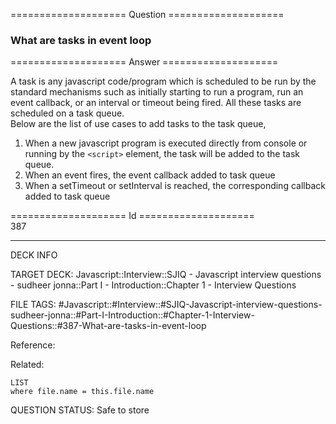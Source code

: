 ==================== Question ====================  

### What are tasks in event loop  

==================== Answer ====================  

A task is any javascript code/program which is scheduled to be run by the
standard mechanisms such as initially starting to run a program, run an event
callback, or an interval or timeout being fired. All these tasks are scheduled
on a task queue.  
Below are the list of use cases to add tasks to the task queue,

1. When a new javascript program is executed directly from console or running by
   the `<script>` element, the task will be added to the task queue.
2. When an event fires, the event callback added to task queue
3. When a setTimeout or setInterval is reached, the corresponding callback added
   to task queue

==================== Id ====================  
387
<!--ID: 1707879860403-->

---

DECK INFO

TARGET DECK: Javascript::Interview::SJIQ - Javascript interview questions - sudheer jonna::Part I - Introduction::Chapter 1 - Interview Questions

FILE TAGS: #Javascript::#Interview::#SJIQ-Javascript-interview-questions-sudheer-jonna::#Part-I-Introduction::#Chapter-1-Interview-Questions::#387-What-are-tasks-in-event-loop

Reference:

Related:

```dataview
LIST
where file.name = this.file.name
```
QUESTION STATUS: Safe to store
